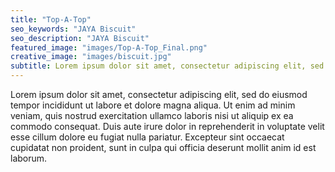 ```yaml
---
title: "Top-A-Top"
seo_keywords: "JAYA Biscuit"
seo_description: "JAYA Biscuit"
featured_image: "images/Top-A-Top_Final.png"
creative_image: "images/biscuit.jpg"
subtitle: Lorem ipsum dolor sit amet, consectetur adipiscing elit, sed do eiusmod tempor .
---
```


Lorem ipsum dolor sit amet, consectetur adipiscing elit, sed do eiusmod tempor incididunt ut labore et dolore magna aliqua. Ut enim ad minim veniam, quis nostrud exercitation ullamco laboris nisi ut aliquip ex ea commodo consequat. Duis aute irure dolor in reprehenderit in voluptate velit esse cillum dolore eu fugiat nulla pariatur. Excepteur sint occaecat cupidatat non proident, sunt in culpa qui officia deserunt mollit anim id est laborum.